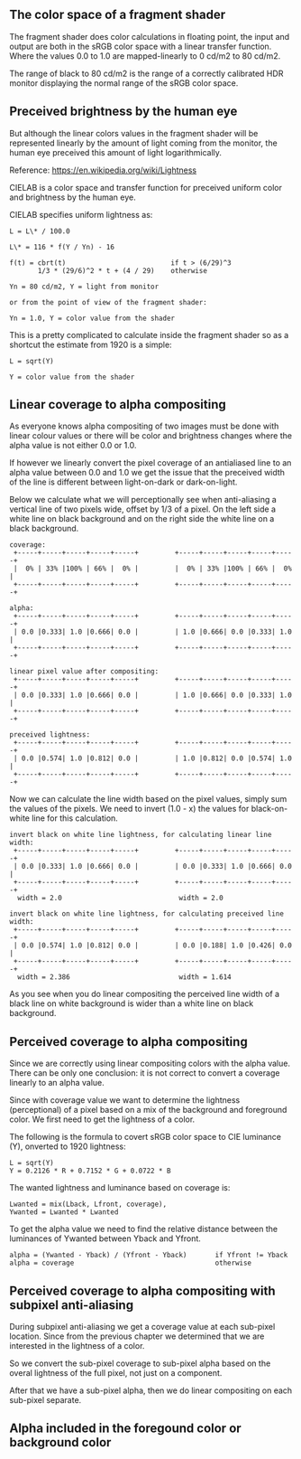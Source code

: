 
The color space of a fragment shader
------------------------------------
The fragment shader does color calculations in floating point, the input and output are
both in the sRGB color space with a linear transfer function.
Where the values 0.0 to 1.0 are mapped-linearly to 0 cd/m2 to 80 cd/m2.

The range of black to 80 cd/m2 is the range of a correctly calibrated HDR monitor displaying
the normal range of the sRGB color space. 

Preceived brightness by the human eye 
-------------------------------------
But although the linear colors values in the fragment shader will be represented
linearly by the amount of light coming from the monitor, the human eye preceived
this amount of light logarithmically.

Reference: <https://en.wikipedia.org/wiki/Lightness>

CIELAB is a color space and transfer function for preceived uniform color and brightness
by the human eye.

CIELAB specifies uniform lightness as:
```
L = L\* / 100.0

L\* = 116 * f(Y / Yn) - 16

f(t) = cbrt(t)                          if t > (6/29)^3
       1/3 * (29/6)^2 * t + (4 / 29)    otherwise

Yn = 80 cd/m2, Y = light from monitor

or from the point of view of the fragment shader:

Yn = 1.0, Y = color value from the shader
```

This is a pretty complicated to calculate inside the fragment shader
so as a shortcut the estimate from 1920 is a simple:

```
L = sqrt(Y)

Y = color value from the shader
```

Linear coverage to alpha compositing
------------------------------------
As everyone knows alpha compositing of two images must be done with
linear colour values or there will be color and brightness changes
where the alpha value is not either 0.0 or 1.0.

If however we linearly convert the pixel coverage of an antialiased line
to an alpha value between 0.0 and 1.0 we get the issue that the preceived
width of the line is different between light-on-dark or dark-on-light.

Below we calculate what we will perceptionally see when anti-aliasing a vertical
line of two pixels wide, offset by 1/3 of a pixel. On the left side a white line
on black background and on the right side the white line on a black background.

```
coverage:
 +-----+-----+-----+-----+-----+         +-----+-----+-----+-----+-----+
 |  0% | 33% |100% | 66% |  0% |         |  0% | 33% |100% | 66% |  0% |
 +-----+-----+-----+-----+-----+         +-----+-----+-----+-----+-----+

alpha:
 +-----+-----+-----+-----+-----+         +-----+-----+-----+-----+-----+
 | 0.0 |0.333| 1.0 |0.666| 0.0 |         | 1.0 |0.666| 0.0 |0.333| 1.0 |
 +-----+-----+-----+-----+-----+         +-----+-----+-----+-----+-----+

linear pixel value after compositing:
 +-----+-----+-----+-----+-----+         +-----+-----+-----+-----+-----+
 | 0.0 |0.333| 1.0 |0.666| 0.0 |         | 1.0 |0.666| 0.0 |0.333| 1.0 |
 +-----+-----+-----+-----+-----+         +-----+-----+-----+-----+-----+

preceived lightness:
 +-----+-----+-----+-----+-----+         +-----+-----+-----+-----+-----+
 | 0.0 |0.574| 1.0 |0.812| 0.0 |         | 1.0 |0.812| 0.0 |0.574| 1.0 |
 +-----+-----+-----+-----+-----+         +-----+-----+-----+-----+-----+
```

Now we can calculate the line width based on the pixel values, simply
sum the values of the pixels.
We need to invert (1.0 - x) the values for black-on-white line for this calculation.

```
invert black on white line lightness, for calculating linear line width:
 +-----+-----+-----+-----+-----+         +-----+-----+-----+-----+-----+
 | 0.0 |0.333| 1.0 |0.666| 0.0 |         | 0.0 |0.333| 1.0 |0.666| 0.0 |
 +-----+-----+-----+-----+-----+         +-----+-----+-----+-----+-----+
  width = 2.0                             width = 2.0

invert black on white line lightness, for calculating preceived line width:
 +-----+-----+-----+-----+-----+         +-----+-----+-----+-----+-----+
 | 0.0 |0.574| 1.0 |0.812| 0.0 |         | 0.0 |0.188| 1.0 |0.426| 0.0 |
 +-----+-----+-----+-----+-----+         +-----+-----+-----+-----+-----+
  width = 2.386                           width = 1.614
```

As you see when you do linear compositing the perceived line width of a black line
on white background is wider than a white line on black background.

Perceived coverage to alpha compositing
---------------------------------------
Since we are correctly using linear compositing colors with the alpha
value. There can be only one conclusion: it is not correct to convert
a coverage linearly to an alpha value.

Since with coverage value we want to determine the lightness (perceptional)
of a pixel based on a mix of the background and foreground color. We
first need to get the lightness of a color.

The following is the formula to covert sRGB color space to CIE luminance (Y),
onverted to 1920 lightness:

```
L = sqrt(Y)
Y = 0.2126 * R + 0.7152 * G + 0.0722 * B
```

The wanted lightness and luminance based on coverage is:

```
Lwanted = mix(Lback, Lfront, coverage), 
Ywanted = Lwanted * Lwanted
```

To get the alpha value we need to find the relative distance between the luminances
of Ywanted between Yback and Yfront.

```
alpha = (Ywanted - Yback) / (Yfront - Yback)       if Yfront != Yback
alpha = coverage                                   otherwise
```

Perceived coverage to alpha compositing with subpixel anti-aliasing
-------------------------------------------------------------------
During subpixel anti-aliasing we get a coverage value at each
sub-pixel location. Since from the previous chapter we determined
that we are interested in the lightness of a color.

So we convert the sub-pixel coverage to sub-pixel alpha based
on the overal lightness of the full pixel, not just on a component.

After that we have a sub-pixel alpha, then we do linear compositing
on each sub-pixel separate.

Alpha included in the foregound color or background color
---------------------------------------------------------

